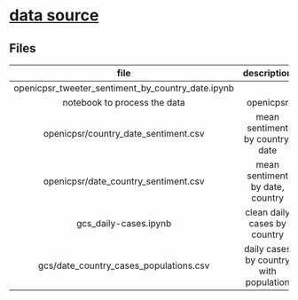 # [data source](https://www.openicpsr.org/openicpsr/project/120321/version/V6/view?path=/openicpsr/120321/fcr:versions/V6/Twitter-COVID-dataset---Jan-2021)

## Files

|file|description|source|
|:-:|:-:|:-:|
|openicpsr_tweeter_sentiment_by_country_date.ipynb
| notebook to process the data| openicpsr|
|openicpsr/country_date_sentiment.csv|mean sentiment by country, date|openicpsr|
|openicpsr/date_country_sentiment.csv|mean sentiment by date, country|openicpsr|
|gcs_daily-cases.ipynb|clean daily cases by country|gcs|
|gcs/date_country_cases_populations.csv|daily cases by country with population|gcs|